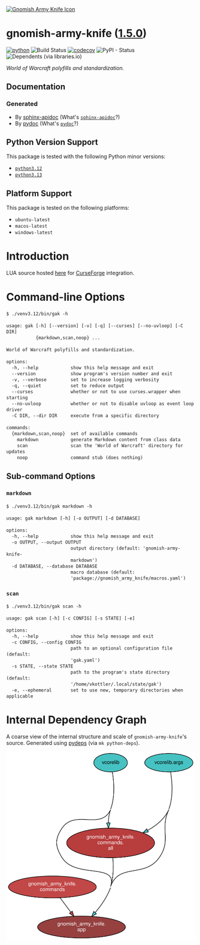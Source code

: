 <!--
    =====================================
    generator=datazen
    version=3.2.0
    hash=d18deccb75798a1c085ee811b9ecc9d1
    =====================================
-->

[![Gnomish Army Knife Icon](https://wow.zamimg.com/images/wow/icons/large/inv_misc_enggizmos_swissarmy.jpg)](https://www.wowhead.com/item=40772/gnomish-army-knife)

# gnomish-army-knife ([1.5.0](https://pypi.org/project/gnomish-army-knife/))

[![python](https://img.shields.io/pypi/pyversions/gnomish-army-knife.svg)](https://pypi.org/project/gnomish-army-knife/)
![Build Status](https://github.com/vkottler/gnomish-army-knife/workflows/Python%20Package/badge.svg)
[![codecov](https://codecov.io/gh/vkottler/gnomish-army-knife/branch/master/graphs/badge.svg?branch=master)](https://codecov.io/github/vkottler/gnomish-army-knife)
![PyPI - Status](https://img.shields.io/pypi/status/gnomish-army-knife)
![Dependents (via libraries.io)](https://img.shields.io/librariesio/dependents/pypi/gnomish-army-knife)

*World of Warcraft polyfills and standardization.*

## Documentation

### Generated

* By [sphinx-apidoc](https://vkottler.github.io/python/sphinx/gnomish-army-knife)
(What's [`sphinx-apidoc`](https://www.sphinx-doc.org/en/master/man/sphinx-apidoc.html)?)
* By [pydoc](https://vkottler.github.io/python/pydoc/gnomish_army_knife.html)
(What's [`pydoc`](https://docs.python.org/3/library/pydoc.html)?)

## Python Version Support

This package is tested with the following Python minor versions:

* [`python3.12`](https://docs.python.org/3.12/)
* [`python3.13`](https://docs.python.org/3.13/)

## Platform Support

This package is tested on the following platforms:

* `ubuntu-latest`
* `macos-latest`
* `windows-latest`

# Introduction

LUA source hosted [here](https://github.com/vkottler/gak-lua) for
[CurseForge](https://www.curseforge.com/wow) integration.

# Command-line Options

```
$ ./venv3.12/bin/gak -h

usage: gak [-h] [--version] [-v] [-q] [--curses] [--no-uvloop] [-C DIR]
           {markdown,scan,noop} ...

World of Warcraft polyfills and standardization.

options:
  -h, --help            show this help message and exit
  --version             show program's version number and exit
  -v, --verbose         set to increase logging verbosity
  -q, --quiet           set to reduce output
  --curses              whether or not to use curses.wrapper when starting
  --no-uvloop           whether or not to disable uvloop as event loop driver
  -C DIR, --dir DIR     execute from a specific directory

commands:
  {markdown,scan,noop}  set of available commands
    markdown            generate Markdown content from class data
    scan                scan the 'World of Warcraft' directory for updates
    noop                command stub (does nothing)

```

## Sub-command Options

### `markdown`

```
$ ./venv3.12/bin/gak markdown -h

usage: gak markdown [-h] [-o OUTPUT] [-d DATABASE]

options:
  -h, --help            show this help message and exit
  -o OUTPUT, --output OUTPUT
                        output directory (default: 'gnomish-army-knife-
                        markdown')
  -d DATABASE, --database DATABASE
                        macro database (default:
                        'package://gnomish_army_knife/macros.yaml')

```

### `scan`

```
$ ./venv3.12/bin/gak scan -h

usage: gak scan [-h] [-c CONFIG] [-s STATE] [-e]

options:
  -h, --help            show this help message and exit
  -c CONFIG, --config CONFIG
                        path to an optional configuration file (default:
                        'gak.yaml')
  -s STATE, --state STATE
                        path to the program's state directory (default:
                        '/home/vkottler/.local/state/gak')
  -e, --ephemeral       set to use new, temporary directories when applicable

```

# Internal Dependency Graph

A coarse view of the internal structure and scale of
`gnomish-army-knife`'s source.
Generated using [pydeps](https://github.com/thebjorn/pydeps) (via
`mk python-deps`).

![gnomish-army-knife's Dependency Graph](im/pydeps.svg)
